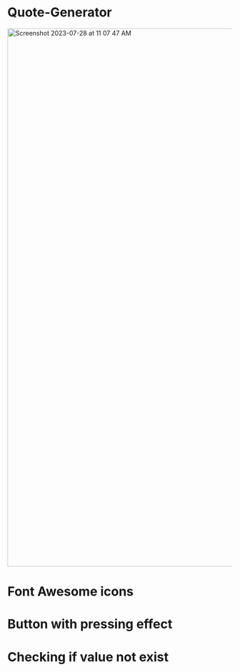 # Quote-Generator
<img width="1207" alt="Screenshot 2023-07-28 at 11 07 47 AM" src="https://github.com/VitaliPri/Quote-Generator/assets/101225909/8edcf886-a47e-42c6-8c6a-84d06478aaaa">

# Font Awesome icons 
# Button with pressing effect
# Checking if value not exist 



